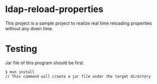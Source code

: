 # ldap-reload-properties
This project is a sample project to realize real time reloading properties without any down time.

# Testing
Jar file of this program should be first.

```
$ mvn install
// This command will create a jar file under the target directory
```




